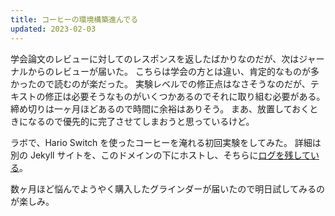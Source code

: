 ```yaml
---
title: コーヒーの環境構築進んでる
updated: 2023-02-03
---
```


学会論文のレビューに対してのレスポンスを返したばかりなのだが、次はジャーナルからのレビューが届いた。
こちらは学会の方とは違い、肯定的なものが多かったので読むのが楽だった。
実験レベルでの修正点はなさそうなのだが、テキストの修正は必要そうなものがいくつかあるのでそれに取り組む必要がある。
締め切りは一ヶ月ほどあるので時間に余裕はありそう。
まあ、放置しておくときになるので優先的に完了させてしまおうと思っているけど。

ラボで、Hario Switch を使ったコーヒーを淹れる初回実験をしてみた。
詳細は別の Jekyll サイトを、このドメインの下にホストし、そちらに[ログを残している](https://sotaro.io/umacafe/2023/02/03/finca-canchacan)。


数ヶ月ほど悩んでようやく購入したグラインダーが届いたので明日試してみるのが楽しみ。
